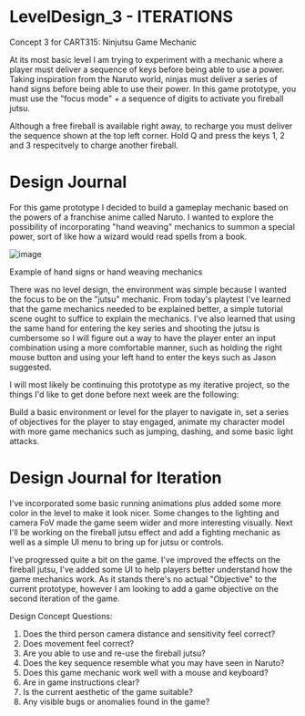 # LevelDesign_3 - ITERATIONS

 Concept 3 for CART315: Ninjutsu Game Mechanic

At its most basic level I am trying to experiment with a mechanic where a player must deliver a sequence of keys before being able to use a power. Taking inspiration from the Naruto world, ninjas must deliver a series of hand signs before being able to use their power. In this game prototype, you must use the "focus mode" + a sequence of digits to activate you fireball jutsu.

Although a free fireball is available right away, to recharge you must deliver the sequence shown at the top left corner. Hold Q and press the keys 1, 2 and 3 respecitvely to charge another fireball.

# Design Journal

For this game prototype I decided to build a gameplay mechanic based on the powers of a franchise anime called Naruto. I wanted to explore the possibility of incorporating "hand weaving" mechanics to summon a special power, sort of like how a wizard would read spells from a book.

![image](https://user-images.githubusercontent.com/47067612/112344132-2d6e7d00-8c9a-11eb-8cf3-eefbc2bd9b0c.png)

Example of hand signs or hand weaving mechanics

There was no level design, the environment was simple because I wanted the focus to be on the "jutsu" mechanic. From today's playtest I've learned that the game mechanics needed to be explained better, a simple tutorial scene ought to suffice to explain the mechanics. I've also learned that using the same hand for entering the key series and shooting the jutsu is cumbersome so I will figure out a way to have the player enter an input combination using a more comfortable manner, such as holding the right mouse button and using your left hand to enter the keys such as Jason suggested.

I will most likely be continuing this prototype as my iterative project, so the things I'd like to get done before next week are the following:

Build a basic environment or level for the player to navigate in, set a series of objectives for the player to stay engaged, animate my character model with more game mechanics such as jumping, dashing, and some basic light attacks.

# Design Journal for Iteration

I've incorporated some basic running animations plus added some more color in the level to make it look nicer. Some changes to the lighting and camera FoV made the game seem wider and more interesting visually. Next I'll be working on the fireball jutsu effect and add a fighting mechanic as well as a simple UI menu to bring up for jutsu or controls.

I've progressed quite a bit on the game. I've improved the effects on the fireball jutsu, I've added some UI to help players better understand how the game mechanics work. As it stands there's no actual "Objective" to the current prototype, however I am looking to add a game objective on the second iteration of the game.

Design Concept Questions:

1. Does the third person camera distance and sensitivity feel correct?
2. Does movement feel correct?
3. Are you able to use and re-use the fireball jutsu?
4. Does the key sequence resemble what you may have seen in Naruto?
5. Does this game mechanic work well with a mouse and keyboard?
6. Are in game instructions clear?
7. Is the current aesthetic of the game suitable?
8. Any visible bugs or anomalies found in the game?
